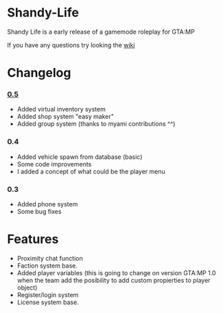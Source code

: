 # Shandy-Life

Shandy Life is a early release of a gamemode roleplay for GTA:MP

If you have any questions try looking the [wiki](https://github.com/Daranix/Shandy-Life/wiki)

# Changelog

### [0.5](https://github.com/Daranix/Shandy-Life/commit/fae92145ee58fe49a14f8ef7d34d9abe2df96d66)

- Added virtual inventory system
- Added shop system "easy maker"
- Added group system (thanks to myami contributions ^^)

### 0.4

- Added vehicle spawn from database (basic)
- Some code improvements
- I added a concept of what could be the player menu

### 0.3

- Added phone system
- Some bug fixes

# Features

- Proximity chat function
- Faction system base.
- Added player variables (this is going to change on version GTA:MP 1.0 when the team add the posibility to add
  custom propierties to player object)
- Register/login system
- License system base.
